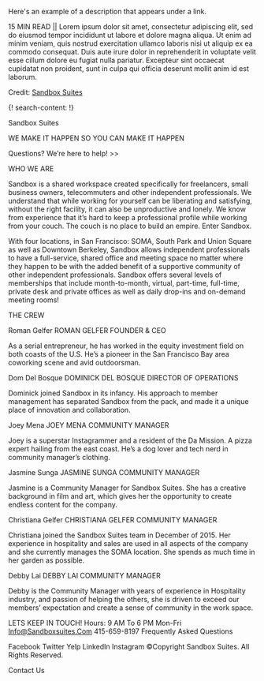 Here's an example of a description that appears under a link.

15 MIN READ || Lorem ipsum dolor sit amet, consectetur adipiscing elit, sed do eiusmod tempor incididunt ut labore et dolore magna aliqua. Ut enim ad minim veniam, quis nostrud exercitation ullamco laboris nisi ut aliquip ex ea commodo consequat. Duis aute irure dolor in reprehenderit in voluptate velit esse cillum dolore eu fugiat nulla pariatur. Excepteur sint occaecat cupidatat non proident, sunt in culpa qui officia deserunt mollit anim id est laborum.

Credit: [Sandbox Suites](http://www.sandboxsuites.com/)


{! search-content: !}


Sandbox Suites
  
WE MAKE IT HAPPEN SO YOU CAN MAKE IT HAPPEN

Questions? We’re here to help! >>


WHO WE ARE

Sandbox is a shared workspace created specifically for freelancers, small business owners, telecommuters and other independent professionals. We understand that while working for yourself can be liberating and satisfying, without the right facility, it can also be unproductive and lonely. We know from experience that it’s hard to keep a professional profile while working from your couch. The couch is no place to build an empire. Enter Sandbox.

With four locations, in San Francisco: SOMA, South Park and Union Square as well as Downtown Berkeley, Sandbox allows independent professionals to have a full-service, shared office and meeting space no matter where they happen to be with the added benefit of a supportive community of other independent professionals. Sandbox offers several levels of memberships that include month-to-month, virtual, part-time, full-time, private desk and private offices as well as daily drop-ins and on-demand meeting rooms!



THE CREW

Roman Gelfer
ROMAN GELFER FOUNDER & CEO

As a serial entrepreneur, he has worked in the equity investment field on both coasts of the U.S. He’s a pioneer in the San Francisco Bay area coworking scene and avid outdoorsman.


Dom Del Bosque
DOMINICK DEL BOSQUE DIRECTOR OF OPERATIONS

Dominick joined Sandbox in its infancy. His approach to member management has separated Sandbox from the pack, and made it a unique place of innovation and collaboration.


Joey Mena
JOEY MENA COMMUNITY MANAGER

Joey is a superstar Instagrammer and a resident of the Da Mission. A pizza expert hailing from the east coast. He’s a dog lover and tech nerd in community manager’s clothing.


Jasmine Sunga
JASMINE SUNGA COMMUNITY MANAGER

Jasmine is a Community Manager for Sandbox Suites. She has a creative background in film and art, which gives her the opportunity to create endless content for the company.


Christiana Gelfer
CHRISTIANA GELFER COMMUNITY MANAGER

Christiana joined the Sandbox Suites team in December of 2015. Her experience in hospitality and sales are used in all aspects of the company and she currently manages the SOMA location. She spends as much time in her garden as possible.


Debby Lai
DEBBY LAI COMMUNITY MANAGER

Debby is the Community Manager with years of experience in Hospitality industry, and passion of helping the others, she is driven to exceed our members’ expectation and create a sense of community in the work space.



LETS KEEP IN TOUCH!
Hours: 9 AM To 6 PM Mon-Fri
Info@Sandboxsuites.Com
415-659-8197
Frequently Asked Questions

Facebook  Twitter  Yelp  LinkedIn  Instagram
©Copyright Sandbox Suites. All Rights Reserved.

Contact Us
